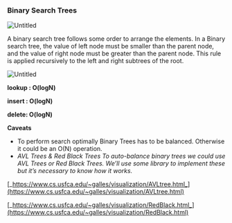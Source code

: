 ### Binary Search Trees

![Untitled](https://s3-us-west-2.amazonaws.com/secure.notion-static.com/20fafd73-73b3-4a08-a703-529f7021c870/Untitled.png)

A binary search tree follows some order to arrange the elements. In a Binary search tree, the value of left node must be smaller than the parent node, and the value of right node must be greater than the parent node. This rule is applied recursively to the left and right subtrees of the root.

![Untitled](https://s3-us-west-2.amazonaws.com/secure.notion-static.com/ea748852-3f54-4070-b27a-184c346d6e5e/Untitled.png)

**lookup : O(logN)**

**insert : O(logN)**

**delete: O(logN)**

**Caveats**

- To perform search optimally Binary Trees has to be balanced. Otherwise it could be an O(N) operation.
- _AVL Trees & Red Black Trees_
  _To auto-balance binary trees we could use AVL Trees or Red Black Trees. We’ll use some library to implement these but it’s necessary to know how it works._

[_https://www.cs.usfca.edu/~galles/visualization/AVLtree.html_](https://www.cs.usfca.edu/~galles/visualization/AVLtree.html)

[_https://www.cs.usfca.edu/~galles/visualization/RedBlack.html_](https://www.cs.usfca.edu/~galles/visualization/RedBlack.html)
